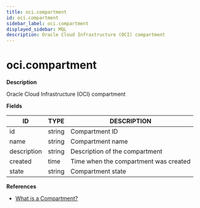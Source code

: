 ```yaml
---
title: oci.compartment
id: oci.compartment
sidebar_label: oci.compartment
displayed_sidebar: MQL
description: Oracle Cloud Infrastructure (OCI) compartment
---
```


# oci.compartment

**Description**

Oracle Cloud Infrastructure (OCI) compartment

**Fields**

| ID          | TYPE   | DESCRIPTION                           |
| ----------- | ------ | ------------------------------------- |
| id          | string | Compartment ID                        |
| name        | string | Compartment name                      |
| description | string | Description of the compartment        |
| created     | time   | Time when the compartment was created |
| state       | string | Compartment state                     |

**References**

- [What is a Compartment?](https://docs.oracle.com/en/cloud/foundation/cloud_architecture/governance/compartments.html)
